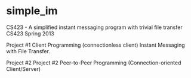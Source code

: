 simple_im
=========

CS423 - A simplified instant messaging program with trivial file transfer
CS423 Spring 2013

Project #1 Client Programming (connectionless client)
Instant Messaging with File Transfer.

Project #2 Project #2 Peer-to-Peer Programming   (Connection-oriented Client/Server)

